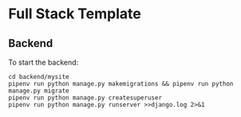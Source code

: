 # Full Stack Template

## Backend 

To start the backend:

```
cd backend/mysite
pipenv run python manage.py makemigrations && pipenv run python manage.py migrate
pipenv run python manage.py createsuperuser
pipenv run python manage.py runserver >>django.log 2>&1
```